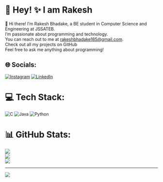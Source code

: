 # 💫 Hey! ✨ I am Rakesh
👋 Hi there! I’m Rakesh Bhadake, a BE student in Computer Science and Engineering at JSSATEB.<br>I’m passionate about programming and technology.<br>You can reach out to me at rakeshbhadake185@gmail.com.<br>Check out all my projects on GitHub<br>Feel free to ask me anything about programming!


## 🌐 Socials:
[![Instagram](https://img.shields.io/badge/Instagram-%23E4405F.svg?logo=Instagram&logoColor=white)](https://instagram.com/rakesh_b_fan_of_yd) [![LinkedIn](https://img.shields.io/badge/LinkedIn-%230077B5.svg?logo=linkedin&logoColor=white)](https://linkedin.com/in/rakesh-bhadake-04803b304) 

# 💻 Tech Stack:
![C](https://img.shields.io/badge/c-%2300599C.svg?style=flat&logo=c&logoColor=white) ![Java](https://img.shields.io/badge/java-%23ED8B00.svg?style=flat&logo=openjdk&logoColor=white) ![Python](https://img.shields.io/badge/python-3670A0?style=flat&logo=python&logoColor=ffdd54)
# 📊 GitHub Stats:
![](https://github-readme-stats.vercel.app/api?username=rakeshbhadake&theme=blue-green&hide_border=false&include_all_commits=true&count_private=true)<br/>
![](https://github-readme-streak-stats.herokuapp.com/?user=rakeshbhadake&theme=blue-green&hide_border=false)<br/>
![](https://github-readme-stats.vercel.app/api/top-langs/?username=rakeshbhadake&theme=blue-green&hide_border=false&include_all_commits=true&count_private=true&layout=compact)

---
[![](https://visitcount.itsvg.in/api?id=rakeshbhadake&icon=1&color=3)](https://visitcount.itsvg.in)

<!-- Proudly created with GPRM ( https://gprm.itsvg.in ) -->
